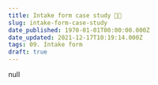 ```yaml
---
title: Intake form case study 🧑‍💻
slug: intake-form-case-study
date_published: 1970-01-01T00:00:00.000Z
date_updated: 2021-12-17T10:19:14.000Z
tags: 09. Intake form
draft: true
---
```


null
